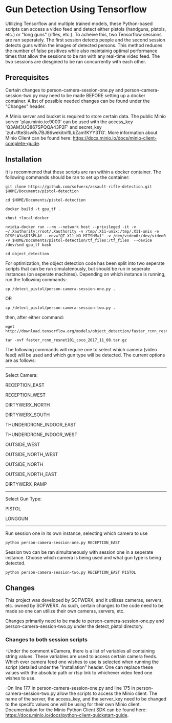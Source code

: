 # Gun Detection Using Tensorflow
Utilizing Tensorflow and multiple trained models, these Python-based scripts can access a video feed and detect either pistols (handguns, pistols, etc.) or "long guns" (rifles, etc.). To acheive this, two Tensorflow sessions are ran seperately. The first session detects people and the second session detects guns within the images of detected persons. This method reduces the number of false positives while also maintainig optimal performance times that allow the sessions to be ran with any real-time video feed. The two sessions are diesgined to be ran concurrently with each other.

## Prerequisites
Certain changes to person-camera-session-one.py and person-camera-session-two.py may need to be made BEFORE setting up a docker container. A list of possible needed changes can be found under the "Changes" header.

A Minio server and bucket is required to store certain data. The public Minio server 'play.minio.io:9000' can be used with the access_key 'Q3AM3UQ867SPQQA43P2F' and secret_key 'zuf+tfteSlswRu7BJ86wekitnifILbZam1KYY3TG'. More information about Minio Client can be found here: https://docs.minio.io/docs/minio-client-complete-guide. 

## Installation
It is recommened that these scripts are ran within a docker container. The following commands should be ran to set up the container:

```
git clone https://github.com/sofwerx/assault-rifle-detection.git $HOME/Documents/pistol-detection
```
```
cd $HOME/Documents/pistol-detection
```

```
docker build -t gpu_tf .
```

```
xhost +local:docker
```

```
nvidia-docker run --rm --network host --privileged -it -v ~/.Xauthority:/root/.Xauthority -v /tmp/.X11-unix:/tmp/.X11-unix -e DISPLAY=$DISPLAY --env="QT_X11_NO_MITSHM=1" -v /dev/video0:/dev/video0  -v $HOME/Documents/pistol-detection/tf_files:/tf_files  --device /dev/snd gpu_tf bash
```

```
cd object_detection
```

For optimization, the object detection code has been split into two seperate scripts that can be run simulatenously, but should be run in seperate instances (on seperate machines). Depending on which instance is running, run the following commands:

```
cp /detect_pistol/person-camera-session-one.py .
```
OR
```
cp /detect_pistol/person-camera-session-two.py .
```
then, after either command:
```
wget http://download.tensorflow.org/models/object_detection/faster_rcnn_resnet101_coco_2017_11_08.tar.gz
```

```
tar -xvf faster_rcnn_resnet101_coco_2017_11_08.tar.gz
```


The following commands will require one to select which camera (video feed) will be used and which gun type will be detected. The current options are as follows: 

----------------------------------------------------------------------------------------------------------------------------------------

Select Camera:

RECEPTION_EAST

RECEPTION_WEST

DIRTYWERX_NORTH

DIRTYWERX_SOUTH

THUNDERDRONE_INDOOR_EAST

THUNDERDRONE_INDOOR_WEST

OUTSIDE_WEST

OUTSIDE_NORTH_WEST

OUTSIDE_NORTH

OUTSIDE_NORTH_EAST

DIRTYWERX_RAMP

----------------------------------------------------------------------------------------------------------------------------------------

Select Gun Type:

PISTOL

LONGGUN

----------------------------------------------------------------------------------------------------------------------------------------

Run session one in its own instance, selecting which camera to use

```
python person-camera-session-one.py RECEPTION_EAST
```

Session two can be ran simultaneously with session one in a seperate instance.
Choose which camera is being used and what gun type is being detected.

```
python person-camera-session-two.py RECEPTION_EAST PISTOL
```

## Changes
This project was developed by SOFWERX, and it utilizes cameras, servers, etc. owned by SOFWERX. As such, certain changes to the code need to be made so one can utilize their own cameras, servers, etc.

Changes primarily need to be made to person-camera-session-one.py and person-camera-session-two.py under the detect_pistol directory.

### Changes to both session scripts
-Under the comment #Camera, there is a list of variables all containing string values. These variables are used to access certain camera feeds. Which ever camera feed one wishes to use is selected when running the script (detailed under the "Installation" header. One can replace these values with the absolute path or rtsp link to whichever video feed one wishes to use.

-On line 177 in person-camera-session-one.py and line 175 in person-camera-session-two.py allow the scripts to access the Minio client. The name of the server, the access_key, and the server_key need to be changed to the specifc values one will be using for their own Minio client. Documentation for the Minio Python Client SDK can be found here: https://docs.minio.io/docs/python-client-quickstart-guide.
